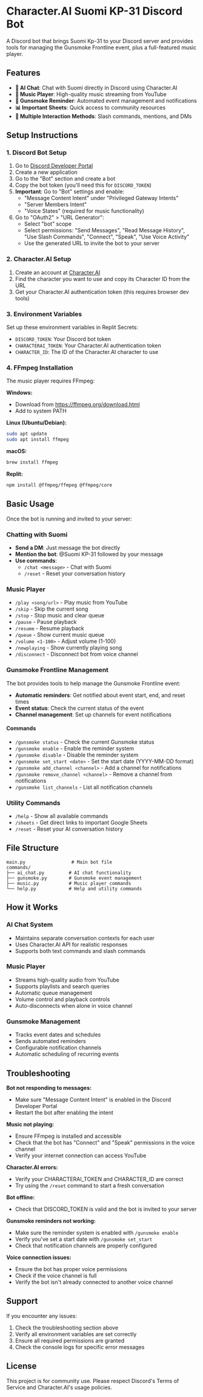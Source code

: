# Character.AI Suomi KP-31 Discord Bot

A Discord bot that brings Suomi Kp-31 to your Discord server and provides tools for managing the Gunsmoke Frontline event, plus a full-featured music player.

## Features

- **🤖 AI Chat**: Chat with Suomi directly in Discord using Character.AI
- **🎵 Music Player**: High-quality music streaming from YouTube
- **📅 Gunsmoke Reminder**: Automated event management and notifications
- **📊 Important Sheets**: Quick access to community resources
- **💬 Multiple Interaction Methods**: Slash commands, mentions, and DMs

## Setup Instructions

### 1. Discord Bot Setup

1. Go to [Discord Developer Portal](https://discord.com/developers/applications)
2. Create a new application
3. Go to the "Bot" section and create a bot
4. Copy the bot token (you'll need this for `DISCORD_TOKEN`)
5. **Important**: Go to "Bot" settings and enable:
   - "Message Content Intent" under "Privileged Gateway Intents"
   - "Server Members Intent" 
   - "Voice States" (required for music functionality)
6. Go to "OAuth2" > "URL Generator":
   - Select "bot" scope
   - Select permissions: "Send Messages", "Read Message History", "Use Slash Commands", "Connect", "Speak", "Use Voice Activity"
   - Use the generated URL to invite the bot to your server

### 2. Character.AI Setup

1. Create an account at [Character.AI](https://character.ai/)
2. Find the character you want to use and copy its Character ID from the URL
3. Get your Character.AI authentication token (this requires browser dev tools)

### 3. Environment Variables

Set up these environment variables in Replit Secrets:
- `DISCORD_TOKEN`: Your Discord bot token
- `CHARACTERAI_TOKEN`: Your Character.AI authentication token
- `CHARACTER_ID`: The ID of the Character.AI character to use

### 4. FFmpeg Installation

The music player requires FFmpeg:

**Windows:**
- Download from https://ffmpeg.org/download.html
- Add to system PATH

**Linux (Ubuntu/Debian):**
```bash
sudo apt update
sudo apt install ffmpeg
```

**macOS:**
```bash
brew install ffmpeg
```

**Replit:**
```bash
npm install @ffmpeg/ffmpeg @ffmpeg/core
```

## Basic Usage

Once the bot is running and invited to your server:

### Chatting with Suomi

- **Send a DM**: Just message the bot directly
- **Mention the bot**: @Suomi KP-31 followed by your message
- **Use commands**:
  - `/chat <message>` - Chat with Suomi
  - `/reset` - Reset your conversation history

### Music Player

- `/play <song/url>` - Play music from YouTube
- `/skip` - Skip the current song
- `/stop` - Stop music and clear queue
- `/pause` - Pause playback
- `/resume` - Resume playback
- `/queue` - Show current music queue
- `/volume <1-100>` - Adjust volume (1-100)
- `/nowplaying` - Show currently playing song
- `/disconnect` - Disconnect bot from voice channel

### Gunsmoke Frontline Management

The bot provides tools to help manage the Gunsmoke Frontline event:

- **Automatic reminders**: Get notified about event start, end, and reset times
- **Event status**: Check the current status of the event
- **Channel management**: Set up channels for event notifications

#### Commands

- `/gunsmoke status` - Check the current Gunsmoke status
- `/gunsmoke enable` - Enable the reminder system
- `/gunsmoke disable` - Disable the reminder system
- `/gunsmoke set_start <date>` - Set the start date (YYYY-MM-DD format)
- `/gunsmoke add_channel <channel>` - Add a channel for notifications
- `/gunsmoke remove_channel <channel>` - Remove a channel from notifications
- `/gunsmoke list_channels` - List all notification channels

### Utility Commands

- `/help` - Show all available commands
- `/sheets` - Get direct links to important Google Sheets
- `/reset` - Reset your AI conversation history

## File Structure

```
main.py                 # Main bot file
commands/
├── ai_chat.py         # AI chat functionality
├── gunsmoke.py        # Gunsmoke event management
├── music.py           # Music player commands
└── help.py            # Help and utility commands
```

## How it Works

### AI Chat System
- Maintains separate conversation contexts for each user
- Uses Character.AI API for realistic responses
- Supports both text commands and slash commands

### Music Player
- Streams high-quality audio from YouTube
- Supports playlists and search queries
- Automatic queue management
- Volume control and playback controls
- Auto-disconnects when alone in voice channel

### Gunsmoke Management
- Tracks event dates and schedules
- Sends automated reminders
- Configurable notification channels
- Automatic scheduling of recurring events

## Troubleshooting

**Bot not responding to messages:**
- Make sure "Message Content Intent" is enabled in the Discord Developer Portal
- Restart the bot after enabling the intent

**Music not playing:**
- Ensure FFmpeg is installed and accessible
- Check that the bot has "Connect" and "Speak" permissions in the voice channel
- Verify your internet connection can access YouTube

**Character.AI errors:**
- Verify your CHARACTERAI_TOKEN and CHARACTER_ID are correct
- Try using the `/reset` command to start a fresh conversation

**Bot offline:**
- Check that DISCORD_TOKEN is valid and the bot is invited to your server

**Gunsmoke reminders not working:**
- Make sure the reminder system is enabled with `/gunsmoke enable`
- Verify you've set a start date with `/gunsmoke set_start`
- Check that notification channels are properly configured

**Voice connection issues:**
- Ensure the bot has proper voice permissions
- Check if the voice channel is full
- Verify the bot isn't already connected to another voice channel

## Support

If you encounter any issues:
1. Check the troubleshooting section above
2. Verify all environment variables are set correctly
3. Ensure all required permissions are granted
4. Check the console logs for specific error messages

## License

This project is for community use. Please respect Discord's Terms of Service and Character.AI's usage policies.
